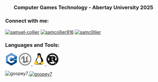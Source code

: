 <h3 align="center">Computer Games Technology - Abertay University 2025</h3>

<h3 align="left">Connect with me:</h3>
<p align="left">
<a href="https://linkedin.com/in/samuel-collier" target="blank"><img align="center" src="https://raw.githubusercontent.com/rahuldkjain/github-profile-readme-generator/master/src/images/icons/Social/linked-in-alt.svg" alt="samuel-collier" height="30" width="40" /></a>
<a href="https://fb.com/samcollier916" target="blank"><img align="center" src="https://raw.githubusercontent.com/rahuldkjain/github-profile-readme-generator/master/src/images/icons/Social/facebook.svg" alt="samcollier916" height="30" width="40" /></a>
<a href="https://instagram.com/samc0llier" target="blank"><img align="center" src="https://raw.githubusercontent.com/rahuldkjain/github-profile-readme-generator/master/src/images/icons/Social/instagram.svg" alt="samc0llier" height="30" width="40" /></a>
</p>

<h3 align="left">Languages and Tools:</h3>
<p align="left">  <img src="https://raw.githubusercontent.com/devicons/devicon/master/icons/cplusplus/cplusplus-original.svg" alt="cplusplus" width="40" height="40"/> </a>
<a href="https://unrealengine.com/" target="_blank" rel="noreferrer"> <img src="https://raw.githubusercontent.com/goopey7/goopey7/main/unreal-engine-grey.svg" alt="unreal" width="40" height="40"/> </a> <a href="https://arcolinux.com/" target="_blank" rel="noreferrer"> <img src="https://raw.githubusercontent.com/devicons/devicon/master/icons/linux/linux-original.svg" alt="linux" width="40" height="40"/> </a>  
<a href="https://www.rust-lang.org/learn" target="_blank" rel="noreferrer"> <img src="https://raw.githubusercontent.com/devicons/devicon/master/icons/rust/rust-plain.svg" alt="rust" width="40" height="40"/> </a> <a href="https://www.w3schools.com/cpp/" target="_blank" rel="noreferrer">
</p>

<p><img align="left" src="https://github-readme-stats.vercel.app/api/top-langs?username=goopey7&show_icons=true&locale=en&layout=compact&theme=gruvbox" alt="goopey7" /></p>

<p>&nbsp;<img align="center" src="https://github-readme-stats.vercel.app/api?username=goopey7&show_icons=true&locale=en&theme=gruvbox" alt="goopey7" /></p>
